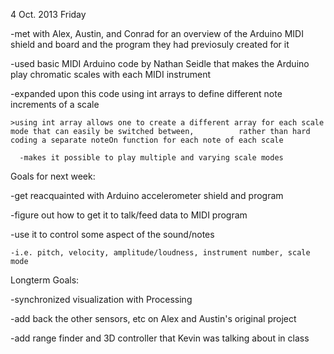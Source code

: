 4 Oct. 2013 Friday
  
  -met with Alex, Austin, and Conrad for an overview of the Arduino MIDI shield and board and the program they had          previosuly created for it
  
  -used basic MIDI Arduino code by Nathan Seidle that makes the Arduino play chromatic scales with each MIDI instrument
  
  -expanded upon this code using int arrays to define different note increments of a scale
  
    >using int array allows one to create a different array for each scale mode that can easily be switched between,          rather than hard coding a separate noteOn function for each note of each scale
  
      -makes it possible to play multiple and varying scale modes
  
  Goals for next week:
 
  -get reacquainted with Arduino accelerometer shield and program
 
  -figure out how to get it to talk/feed data to MIDI program
 
  -use it to control some aspect of the sound/notes
 
  	-i.e. pitch, velocity, amplitude/loudness, instrument number, scale mode
  
  Longterm Goals:
 
  -synchronized visualization with Processing
 
  -add back the other sensors, etc on Alex and Austin's original project
 
  -add range finder and 3D controller that Kevin was talking about in class
